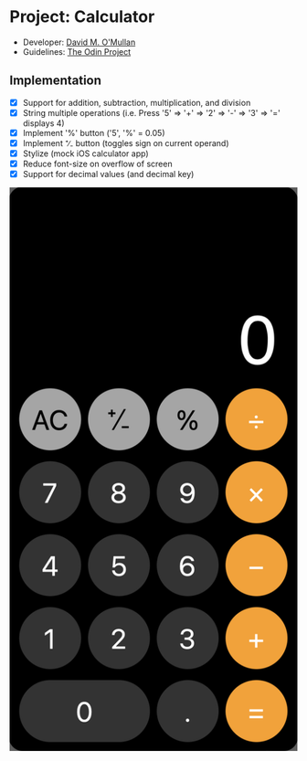 # Project: Calculator
- Developer: [David M. O'Mullan](https://github.com/davidomullan)
- Guidelines: [The Odin Project](https://www.theodinproject.com/lessons/foundations-calculator)

## Implementation
- [x] Support for addition, subtraction, multiplication, and division
- [x] String multiple operations (i.e. Press '5' => '+' => '2' => '-' => '3' => '=' displays 4)
- [x] Implement '%' button ('5', '%' = 0.05)
- [x] Implement &#8314;&#8725;&#8331; button (toggles sign on current operand)
- [x] Stylize (mock iOS calculator app)
- [x] Reduce font-size on overflow of screen
- [X] Support for decimal values (and decimal key)

![Image of Calculator App](images/calculator.png)